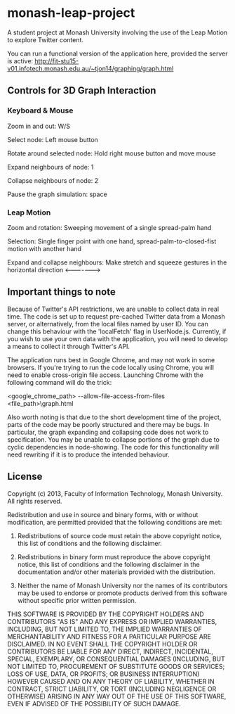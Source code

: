 monash-leap-project
===================

A student project at Monash University involving the use of the Leap Motion to explore Twitter content.

You can run a functional version of the application here, provided the server is active:
http://fit-stu15-v01.infotech.monash.edu.au/~tjon14/graphing/graph.html

## Controls for 3D Graph Interaction

### Keyboard & Mouse

Zoom in and out: W/S

Select node: Left mouse button

Rotate around selected node: Hold right mouse button and move mouse

Expand neighbours of node: 1

Collapse neighbours of node: 2

Pause the graph simulation: space

### Leap Motion

Zoom and rotation: Sweeping movement of a single spread-palm hand

Selection: Single finger point with one hand, spread-palm-to-closed-fist motion with another hand

Expand and collapse neighbours: Make stretch and squeeze gestures in the horizontal direction <------->

## Important things to note

Because of Twitter's API restrictions, we are unable to collect data in real time. The code is set up to request pre-cached Twitter data from a Monash server, or alternatively, from the local files named by user ID. You can change this behaviour with the 'localFetch' flag in UserNode.js. Currently, if you wish to use your own data with the application, you will need to develop a means to collect it through Twitter's API.

The application runs best in Google Chrome, and may not work in some browsers. If you're trying to run the code locally using Chrome, you will need to enable cross-origin file access. Launching Chrome with the following command will do the trick:

<google_chrome_path> --allow-file-access-from-files <file_path>\graph.html

Also worth noting is that due to the short development time of the project, parts of the code may be poorly structured and there may be bugs. In particular, the graph expanding and collapsing code does not work to specification. You may be unable to collapse portions of the graph due to cyclic dependencies in node-showing. The code for this functionality will need rewriting if it is to produce the intended behaviour.

## License

Copyright (c) 2013, Faculty of Information Technology, Monash University.
All rights reserved.

Redistribution and use in source and binary forms, with or without modification, are permitted provided that the following conditions are met:

1. Redistributions of source code must retain the above copyright notice, this list of conditions and the following disclaimer.

2. Redistributions in binary form must reproduce the above copyright notice, this list of conditions and the following disclaimer in the documentation and/or other materials provided with the distribution.

3. Neither the name of Monash University nor the names of its contributors may be used to endorse or promote products derived from this software without specific prior written permission.

THIS SOFTWARE IS PROVIDED BY THE COPYRIGHT HOLDERS AND CONTRIBUTORS "AS IS" AND ANY EXPRESS OR IMPLIED WARRANTIES, INCLUDING, BUT NOT LIMITED TO, THE IMPLIED WARRANTIES OF MERCHANTABILITY AND FITNESS FOR A PARTICULAR PURPOSE ARE DISCLAIMED. IN NO EVENT SHALL THE COPYRIGHT HOLDER OR CONTRIBUTORS BE LIABLE FOR ANY DIRECT, INDIRECT, INCIDENTAL, SPECIAL, EXEMPLARY, OR CONSEQUENTIAL DAMAGES (INCLUDING, BUT NOT LIMITED TO, PROCUREMENT OF SUBSTITUTE GOODS OR SERVICES; LOSS OF USE, DATA, OR PROFITS; OR BUSINESS INTERRUPTION) HOWEVER CAUSED AND ON ANY THEORY OF LIABILITY, WHETHER IN CONTRACT, STRICT LIABILITY, OR TORT (INCLUDING NEGLIGENCE OR OTHERWISE) ARISING IN ANY WAY OUT OF THE USE OF THIS SOFTWARE, EVEN IF ADVISED OF THE POSSIBILITY OF SUCH DAMAGE.